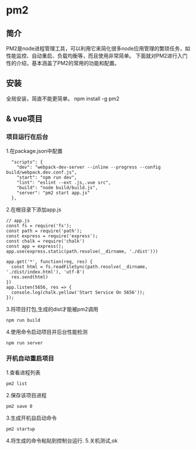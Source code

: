 # pm2
## 简介
PM2是node进程管理工具，可以利用它来简化很多node应用管理的繁琐任务，如性能监控、自动重启、负载均衡等，而且使用非常简单。
下面就对PM2进行入门性的介绍，基本涵盖了PM2的常用的功能和配置。
## 安装
全局安装，简直不能更简单。
npm install -g pm2
## & vue项目

### 项目运行在后台

1.在package.json中配置
```
  "scripts": {
    "dev": "webpack-dev-server --inline --progress --config build/webpack.dev.conf.js",
    "start": "npm run dev",
    "lint": "eslint --ext .js,.vue src",
    "build": "node build/build.js",
    "server": "pm2 start app.js"
  },
```
2.在根目录下添加app.js

```
// app.js
const fs = require('fs');
const path = require('path');
const express = require('express');
const chalk = require('chalk')
const app = express();
app.use(express.static(path.resolve(__dirname, './dist')))

app.get('*', function(req, res) {
  const html = fs.readFileSync(path.resolve(__dirname, './dist/index.html'), 'utf-8')
  res.send(html)
})
app.listen(5656, res => {
  console.log(chalk.yellow('Start Service On 5656'));
});

```
3.将项目打包,生成的dist才能被pm2调用
```
npm run build

```

4.使用命令启动项目并后台性能检测
```angular2
npm run server
```

### 开机自动重启项目
1.查看进程列表
```angular2
pm2 list

```
2.保存该项目进程
```
pm2 save 0

```
3.生成开机自启动命令

```
pm2 startup
```
4.将生成的命令粘贴到控制台运行.
5.关机测试,ok



